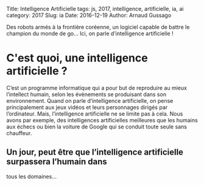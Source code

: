 Title: Intelligence Artificielle
tags: js, 2017, intelligence, artificielle, ia, ai
category: 2017
Slug: ia
Date: 2016-12-19
Author: Arnaud Gussago

Des robots armés à la frontière coréenne, un logiciel capable de battre le champion du monde de go… Ici, on parle d’intelligence artificielle !

# C'est quoi, une intelligence artificielle ?

C’est un programme informatique qui a pour but de reproduire au mieux
l’intellect humain, selon les évènements se produisant dans son environnement.
Quand on parle d’intelligence artificielle, on pense principalement aux jeux
vidéos et leurs personnages dirigés par l’ordinateur. Mais, l’intelligence
artificielle ne se limite pas à cela. Nous avons par exemple, des intelligences
artificielles meilleures que les humains aux échecs ou bien la voiture de
Google qui se conduit toute seule sans chauffeur.

## Un jour, peut être que l’intelligence artificielle surpassera l’humain dans
tous les domaines... 

